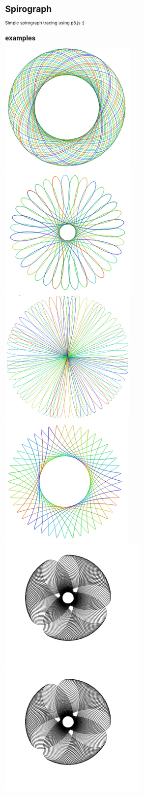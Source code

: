 # Spirograph

Simple spirograph tracing using p5.js :)

## examples
<img src="img/screen1.png" alt="" height="400" />
<img src="img/screen2.png" alt="" height="400" />
<img src="img/screen3.png" alt="" height="400" />
<img src="img/screen4.png" alt="" height="400" />
<img src="img/screen5.png" alt="" height="400" />
<img src="img/screen5.png" alt="" height="400" />
